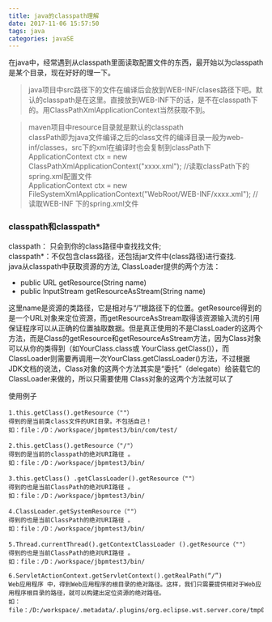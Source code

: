 ```yaml
---
title: java的classpath理解
date: 2017-11-06 15:57:50
tags: java
categories: javaSE
---
```

在java中，经常遇到从classpath里面读取配置文件的东西，最开始以为classpath是某个目录，现在好好的理一下。

>java项目中src路径下的文件在编译后会放到WEB-INF/clases路径下吧。默认的classpath是在这里。直接放到WEB-INF下的话，是不在classpath下的。用ClassPathXmlApplicationContext当然获取不到。 

>maven项目中resource目录就是默认的classpath  
classPath即为java文件编译之后的class文件的编译目录一般为web-inf/classes，src下的xml在编译时也会复制到classPath下  
ApplicationContext ctx = new ClassPathXmlApplicationContext("xxxx.xml");  //读取classPath下的spring.xml配置文件  
ApplicationContext ctx = new FileSystemXmlApplicationContext("WebRoot/WEB-INF/xxxx.xml");   //读取WEB-INF 下的spring.xml文件  

### classpath和classpath*
classpath： 只会到你的class路径中查找找文件;   
classpath*：不仅包含class路径，还包括jar文件中(class路径)进行查找.   
java从classpath中获取资源的方法, ClassLoader提供的两个方法：
- public URL getResource(String name)
- public InputStream getResourceAsStream(String name)

这里name是资源的类路径，它是相对与“/”根路径下的位置。getResource得到的是一个URL对象来定位资源，而getResourceAsStream取得该资源输入流的引用保证程序可以从正确的位置抽取数据。但是真正使用的不是ClassLoader的这两个方法，而是Class的getResource和getResourceAsStream方法，因为Class对象可以从你的类得到（如YourClass.class或 YourClass.getClass()），而ClassLoader则需要再调用一次YourClass.getClassLoader()方法，不过根据JDK文档的说法，Class对象的这两个方法其实是“委托”（delegate）给装载它的ClassLoader来做的，所以只需要使用 Class对象的这两个方法就可以了

使用例子
``` 
1.this.getClass().getResource（""） 
得到的是当前类class文件的URI目录。不包括自己！
如：file：/D：/workspace/jbpmtest3/bin/com/test/

2.this.getClass().getResource（"/"） 
得到的是当前的classpath的绝对URI路径 。
如：file：/D：/workspace/jbpmtest3/bin/

3.this.getClass() .getClassLoader().getResource（""） 
得到的也是当前ClassPath的绝对URI路径 。
如：file：/D：/workspace/jbpmtest3/bin/

4.ClassLoader.getSystemResource（""） 
得到的也是当前ClassPath的绝对URI路径 。
如：file：/D：/workspace/jbpmtest3/bin/

5.Thread.currentThread().getContextClassLoader ().getResource（""） 
得到的也是当前ClassPath的绝对URI路径 。
如：file：/D：/workspace/jbpmtest3/bin/

6.ServletActionContext.getServletContext().getRealPath(“/”) 
Web应用程序 中，得到Web应用程序的根目录的绝对路径。这样，我们只需要提供相对于Web应用程序根目录的路径，就可以构建出定位资源的绝对路径。
如：file：/D:/workspace/.metadata/.plugins/org.eclipse.wst.server.core/tmp0/wtpwebapps/WebProject
```


